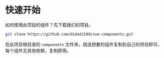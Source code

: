 # 快速开始

如何使用此项目的组件？先下载我们的项目。

```bash
git clone https://github.com/didadi599/vue-components.git
```

在此项目根目录的 `components` 文件夹，挑选想要的组件复制到自己的项目即可，每个组件无其他依赖，复制即用。
